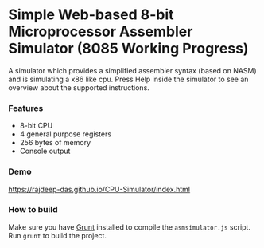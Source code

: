 # Simple Web-based 8-bit Microprocessor Assembler Simulator (8085 Working Progress)
A simulator which provides a simplified assembler syntax (based on NASM) and is simulating a x86 like cpu. Press Help inside the simulator to see an overview about the supported instructions.


### Features
- 8-bit CPU
- 4 general purpose registers
- 256 bytes of memory
- Console output

### Demo
https://rajdeep-das.github.io/CPU-Simulator/index.html

### How to build
Make sure you have <a href="http://www.gruntjs.com/" target="_blank">Grunt</a> installed to compile the `asmsimulator.js` script.
Run `grunt` to build the project.



